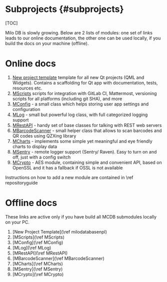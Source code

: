 Subprojects {#subprojects}
===

[TOC]

Milo DB is slowly growing. Below are 2 lists of modules: one set of links leads to our online documentation, the other one can be used locally, if you build the docs on your machine (offline).

# Online docs

1. [New project template](https://docs.milosolutions.com/milo-code-db/newprojecttemplate/) template for all new Qt projects (QML and Widgets).
Contains a scaffolding for Qt app with documentation, tests, resources etc.
2. [MScripts](https://docs.milosolutions.com/milo-code-db/mscripts/) scripts for integration with GitLab CI, Mattermost, versioning
scripts for all platforms (including git SHA), and more
3. [MConfig](https://docs.milosolutions.com/milo-code-db/mconfig/) - a small class which helps storing user app settings and configuration
4. [MLog](https://docs.milosolutions.com/milo-code-db/mlog/) - small but powerful log class, with full categorized logging support
5. [MRestAPI](https://docs.milosolutions.com/milo-code-db/mrestapi/) - handy set of base classes for talking with REST web servers
6. [MBarcodeScanner](https://docs.milosolutions.com/milo-code-db/mbarcodescanner/) - small helper class that allows to scan barcodes and QR codes
using QZXing library
7. [MCharts](https://docs.milosolutions.com/milo-code-db/mcharts/) - implements some simple yet meaningful and eye friendly charts to display data
8. [MSentry](https://docs.milosolutions.com/milo-code-db/msentry/) - remote logger support (Sentry/ Raven). Easy to turn on and off, just with a config switch
9. [MCrypto](https://docs.milosolutions.com/milo-code-db/mcrypto/) - AES module, containing simple and convenient API, based on OpenSSL and it has a fallback if OSSL is not available

Instructions on how to add a new module are contained in \ref repositoryguide

# Offline docs

These links are active only if you have build all MCDB submodules locally on
your PC.

1. [New Project Template](\ref milodatabasenpl)
2. [MScripts](\ref MScripts)
3. [MConfig](\ref MConfig)
4. [MLog](\ref MLog)
5. [MRestAPI](\ref MRestAPI)
6. [MBarcodeScanner](\ref MBarcodeScanner)
7. [MCharts](\ref MCharts)
8. [MSentry](\ref MSentry)
9. [MCrypto](\ref MCrypto)
